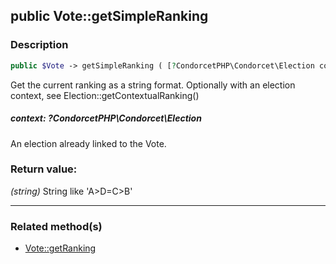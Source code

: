 ## public Vote::getSimpleRanking

### Description    

```php
public $Vote -> getSimpleRanking ( [?CondorcetPHP\Condorcet\Election context = null] ) : string
```

Get the current ranking as a string format. Optionally with an election context, see Election::getContextualRanking()
    

##### **context:** *?CondorcetPHP\Condorcet\Election*   
An election already linked to the Vote.    


### Return value:   

*(string)* String like 'A>D=C>B'


---------------------------------------

### Related method(s)      

* [Vote::getRanking](../Vote%20Class/public%20Vote--getRanking.md)    
